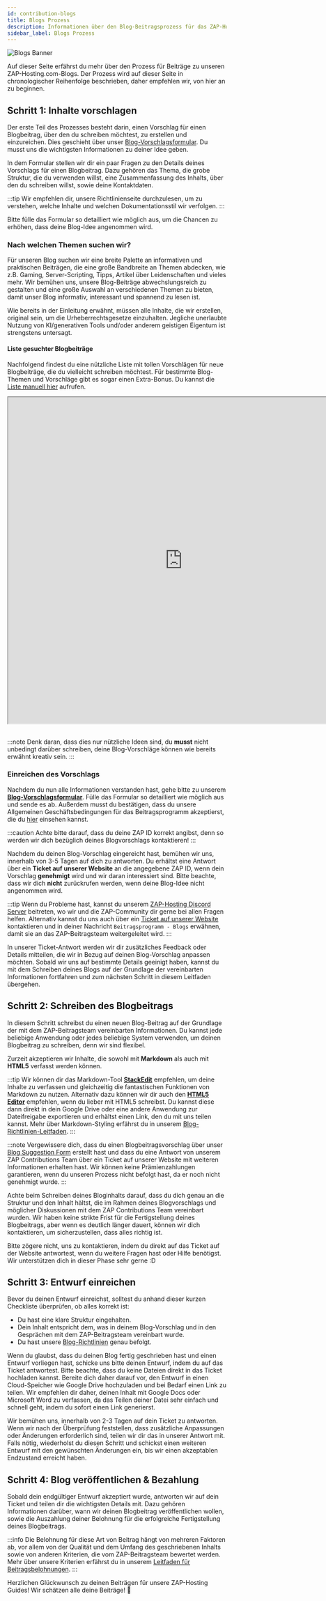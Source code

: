 ```yaml
---
id: contribution-blogs
title: Blogs Prozess
description: Informationen über den Blog-Beitragsprozess für das ZAP-Hosting Community Contributions Programm - ZAP-Hosting.com Dokumentation
sidebar_label: Blogs Prozess
---
```


![Blogs Banner](https://github.com/zaphosting/docs/assets/42719082/fd9e30ef-af84-45d4-b93e-fc60130c04b6)

Auf dieser Seite erfährst du mehr über den Prozess für Beiträge zu unseren ZAP-Hosting.com-Blogs. Der Prozess wird auf dieser Seite in chronologischer Reihenfolge beschrieben, daher empfehlen wir, von hier an zu beginnen.

## Schritt 1: Inhalte vorschlagen

Der erste Teil des Prozesses besteht darin, einen Vorschlag für einen Blogbeitrag, über den du schreiben möchtest, zu erstellen und einzureichen. Dies geschieht über unser [Blog-Vorschlagsformular](https://forms.gle/jft8sb4mmKMkbt5W9). Du musst uns die wichtigsten Informationen zu deiner Idee geben.

In dem Formular stellen wir dir ein paar Fragen zu den Details deines Vorschlags für einen Blogbeitrag. Dazu gehören das Thema, die grobe Struktur, die du verwenden willst, eine Zusammenfassung des Inhalts, über den du schreiben willst, sowie deine Kontaktdaten.

:::tip
Wir empfehlen dir, unsere Richtlinienseite durchzulesen, um zu verstehen, welche Inhalte und welchen Dokumentationsstil wir verfolgen.
:::

Bitte fülle das Formular so detailliert wie möglich aus, um die Chancen zu erhöhen, dass deine Blog-Idee angenommen wird.

### Nach welchen Themen suchen wir?

Für unseren Blog suchen wir eine breite Palette an informativen und praktischen Beiträgen, die eine große Bandbreite an Themen abdecken, wie z.B. Gaming, Server-Scripting, Tipps, Artikel über Leidenschaften und vieles mehr. Wir bemühen uns, unsere Blog-Beiträge abwechslungsreich zu gestalten und eine große Auswahl an verschiedenen Themen zu bieten, damit unser Blog informativ, interessant und spannend zu lesen ist.

Wie bereits in der Einleitung erwähnt, müssen alle Inhalte, die wir erstellen, original sein, um die Urheberrechtsgesetze einzuhalten. Jegliche unerlaubte Nutzung von KI/generativen Tools und/oder anderem geistigen Eigentum ist strengstens untersagt.

#### Liste gesuchter Blogbeiträge

Nachfolgend findest du eine nützliche Liste mit tollen Vorschlägen für neue Blogbeiträge, die du vielleicht schreiben möchtest. Für bestimmte Blog-Themen und Vorschläge gibt es sogar einen Extra-Bonus. Du kannst die [Liste manuell hier](https://docs.google.com/document/d/1XviKFThPxVcbunCZ9zh4xghmrNjettfTLRutIUsZkkY/edit?usp=sharing) aufrufen.

<iframe width="800" height="750" src="https://docs.google.com/document/d/e/2PACX-1vRAqtCddNwDR44ciI9_xfyKEFWiWp0Y_B7S3YVB2yxXCbpylTpBYc8Vvpb-E1lXVPRXm9NdIkP5tiDA/pub?embedded=true"></iframe>
<br></br>

:::note
Denk daran, dass dies nur nützliche Ideen sind, du **musst** nicht unbedingt darüber schreiben, deine Blog-Vorschläge können wie bereits erwähnt kreativ sein.
:::

### Einreichen des Vorschlags

Nachdem du nun alle Informationen verstanden hast, gehe bitte zu unserem **[Blog-Vorschlagsformular](https://forms.gle/jft8sb4mmKMkbt5W9)**. Fülle das Formular so detailliert wie möglich aus und sende es ab. Außerdem musst du bestätigen, dass du unsere Allgemeinen Geschäftsbedingungen für das Beitragsprogramm akzeptierst, die du [hier](contribution-terms.md) einsehen kannst.

:::caution
Achte bitte darauf, dass du deine ZAP ID korrekt angibst, denn so werden wir dich bezüglich deines Blogvorschlags kontaktieren!
:::

Nachdem du deinen Blog-Vorschlag eingereicht hast, bemühen wir uns, innerhalb von 3-5 Tagen auf dich zu antworten. Du erhältst eine Antwort über ein **Ticket auf unserer Website** an die angegebene ZAP ID, wenn dein Vorschlag **genehmigt** wird und wir daran interessiert sind. Bitte beachte, dass wir dich __nicht__ zurückrufen werden, wenn deine Blog-Idee nicht angenommen wird.

:::tip
Wenn du Probleme hast, kannst du unserem [ZAP-Hosting Discord Server](https://zap-hosting.com/discord) beitreten, wo wir und die ZAP-Community dir gerne bei allen Fragen helfen. Alternativ kannst du uns auch über ein [Ticket auf unserer Website](https://zap-hosting.com/en/customer/support/) kontaktieren und in deiner Nachricht `Beitragsprogramm - Blogs` erwähnen, damit sie an das ZAP-Beitragsteam weitergeleitet wird.
:::

In unserer Ticket-Antwort werden wir dir zusätzliches Feedback oder Details mitteilen, die wir in Bezug auf deinen Blog-Vorschlag anpassen möchten. Sobald wir uns auf bestimmte Details geeinigt haben, kannst du mit dem Schreiben deines Blogs auf der Grundlage der vereinbarten Informationen fortfahren und zum nächsten Schritt in diesem Leitfaden übergehen.

## Schritt 2: Schreiben des Blogbeitrags

In diesem Schritt schreibst du einen neuen Blog-Beitrag auf der Grundlage der mit dem ZAP-Beitragsteam vereinbarten Informationen. Du kannst jede beliebige Anwendung oder jedes beliebige System verwenden, um deinen Blogbeitrag zu schreiben, denn wir sind flexibel.

Zurzeit akzeptieren wir Inhalte, die sowohl mit **Markdown** als auch mit **HTML5** verfasst werden können.

:::tip
Wir können dir das Markdown-Tool **[StackEdit](https://stackedit.io/app#)** empfehlen, um deine Inhalte zu verfassen und gleichzeitig die fantastischen Funktionen von Markdown zu nutzen. Alternativ dazu können wir dir auch den **[HTML5 Editor](https://html5-editor.net/)** empfehlen, wenn du lieber mit HTML5 schreibst. Du kannst diese dann direkt in dein Google Drive oder eine andere Anwendung zur Dateifreigabe exportieren und erhältst einen Link, den du mit uns teilen kannst. Mehr über Markdown-Styling erfährst du in unserem [Blog-Richtlinien-Leitfaden](contribution-blogs-guidelines.md#formatting).
:::

:::note
Vergewissere dich, dass du einen Blogbeitragsvorschlag über unser [Blog Suggestion Form](https://forms.gle/jft8sb4mmKMkbt5W9) erstellt hast und dass du eine Antwort von unserem ZAP Contributions Team über ein Ticket auf unserer Website mit weiteren Informationen erhalten hast. Wir können keine Prämienzahlungen garantieren, wenn du unseren Prozess nicht befolgt hast, da er noch nicht genehmigt wurde.
:::

Achte beim Schreiben deines Bloginhalts darauf, dass du dich genau an die Struktur und den Inhalt hältst, die im Rahmen deines Blogvorschlags und möglicher Diskussionen mit dem ZAP Contributions Team vereinbart wurden. Wir haben keine strikte Frist für die Fertigstellung deines Blogbeitrags, aber wenn es deutlich länger dauert, können wir dich kontaktieren, um sicherzustellen, dass alles richtig ist.

Bitte zögere nicht, uns zu kontaktieren, indem du direkt auf das Ticket auf der Website antwortest, wenn du weitere Fragen hast oder Hilfe benötigst. Wir unterstützen dich in dieser Phase sehr gerne :D

## Schritt 3: Entwurf einreichen

Bevor du deinen Entwurf einreichst, solltest du anhand dieser kurzen Checkliste überprüfen, ob alles korrekt ist:
- Du hast eine klare Struktur eingehalten.
- Dein Inhalt entspricht dem, was in deinem Blog-Vorschlag und in den Gesprächen mit dem ZAP-Beitragsteam vereinbart wurde.
- Du hast unsere [Blog-Richtlinien](contribution-blogs-guidelines.md) genau befolgt.

Wenn du glaubst, dass du deinen Blog fertig geschrieben hast und einen Entwurf vorliegen hast, schicke uns bitte deinen Entwurf, indem du auf das Ticket antwortest. Bitte beachte, dass du keine Dateien direkt in das Ticket hochladen kannst. Bereite dich daher darauf vor, den Entwurf in einen Cloud-Speicher wie Google Drive hochzuladen und bei Bedarf einen Link zu teilen. Wir empfehlen dir daher, deinen Inhalt mit Google Docs oder Microsoft Word zu verfassen, da das Teilen deiner Datei sehr einfach und schnell geht, indem du sofort einen Link generierst.

Wir bemühen uns, innerhalb von 2-3 Tagen auf dein Ticket zu antworten. Wenn wir nach der Überprüfung feststellen, dass zusätzliche Anpassungen oder Änderungen erforderlich sind, teilen wir dir das in unserer Antwort mit. Falls nötig, wiederholst du diesen Schritt und schickst einen weiteren Entwurf mit den gewünschten Änderungen ein, bis wir einen akzeptablen Endzustand erreicht haben.

## Schritt 4: Blog veröffentlichen & Bezahlung

Sobald dein endgültiger Entwurf akzeptiert wurde, antworten wir auf dein Ticket und teilen dir die wichtigsten Details mit. Dazu gehören Informationen darüber, wann wir deinen Blogbeitrag veröffentlichen wollen, sowie die Auszahlung deiner Belohnung für die erfolgreiche Fertigstellung deines Blogbeitrags.

:::info
Die Belohnung für diese Art von Beitrag hängt von mehreren Faktoren ab, vor allem von der Qualität und dem Umfang des geschriebenen Inhalts sowie von anderen Kriterien, die vom ZAP-Beitragsteam bewertet werden. Mehr über unsere Kriterien erfährst du in unserem [Leitfaden für Beitragsbelohnungen](contribution-rewards.md).
:::

Herzlichen Glückwunsch zu deinen Beiträgen für unsere ZAP-Hosting Guides! Wir schätzen alle deine Beiträge! 💚